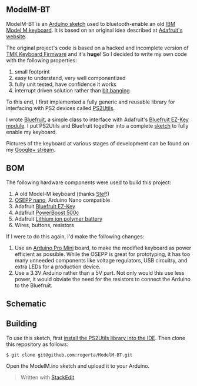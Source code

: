 ModelM-BT
---------
ModelM-BT is an [Arduino sketch](http://www.arduino.cc/en/Tutorial/Sketch) used to bluetooth-enable an old [IBM Model M keyboard](http://en.wikipedia.org/wiki/Model_M_keyboard).  It is based on an original idea described at [Adafruit's website](https://learn.adafruit.com/convert-your-model-m-keyboard-to-bluetooth-with-bluefruit-ez-key-hid).

The original project's code is based on a hacked and incomplete version of [TMK Keyboard Firmware](http://github.com/tmk/tmk_keyboard) and it's **huge**!  So I decided to write my own code with the following properties:

1. small footprint
2. easy to understand, very well componentized
3. fully unit tested, have confidence it works
4. interrupt driven solution rather than [bit banging](http://en.wikipedia.org/wiki/Bit_banging)
 
To this end, I first implemented a fully generic and reusable library for interfacing with PS2 devices called [PS2Utils](https://github.com/rogerta/PS2Utils).

I wrote [Bluefruit](https://github.com/rogerta/ModelM-BT/blob/master/Bluefruit.h), a simple class to interface with Adafruit's [Bluefruit EZ-Key module](https://learn.adafruit.com/introducing-bluefruit-ez-key-diy-bluetooth-hid-keyboard/overview).  I put PS2Utils and Bluefruit together into a complete [sketch](https://github.com/rogerta/ModelM-BT/blob/master/ModelM.ino) to fully enable my keyboard.

Pictures of the keyboard at various stages of development can be found on my [Google+ stream](https://plus.google.com/u/0/+RogerTawa/posts/6iFpTALQ4o6).

BOM
---
The following hardware components were used to build this project:

1. A old Model-M keyboard (thanks [Stef](https://plus.google.com/u/0/+StefanoLandi/posts)!)
2. [OSEPP nano](http://osepp.com/products/arduino-compatible-boards/osepp-nano-arduino-compatible/), Arduino Nano compatible
3. Adafruit [Bluefruit EZ-Key](https://www.adafruit.com/product/1535)
4. Adafruit [PowerBoost 500c](https://www.adafruit.com/product/1944)
5. Adafruit [Lithium ion polymer battery](https://www.adafruit.com/product/328)
6. Wires, buttons, resistors

If I were to do this again, I'd make the following changes:

1. Use an [Arduino Pro Mini](http://www.arduino.cc/en/Main/ArduinoBoardProMini) board, to make the modified keyboard as power efficient as possible.  While the OSEPP is great for prototyping, it has too many unneeded components like voltage regulators, USB circuitry, and extra LEDs for a production device.
2. Use a 3.3V Arduino rather than a 5V part.  Not only would this use less power, it would obviate the need for the resistors to connect the Arduino to the Bluefruit.

Schematic
---------


Building
--------
To use this sketch, first [install the PS2Utils library into the IDE](https://github.com/rogerta/PS2Utils/blob/master/README.md).  Then clone this repository as follows:
```
$ git clone git@github.com:rogerta/ModelM-BT.git
```
Open the ModelM.ino sketch and upload it to your Arduino.

> Written with [StackEdit](https://stackedit.io/).

